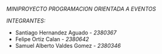 *MINIPROYECTO PROGRAMACION ORIENTADA A EVENTOS* 

*INTEGRANTES:*

 - Santiago Hernandez Aguado - *2380367*
 - Felipe Ortiz Calan - *2380642*
 - Samuel Alberto Valdes Gomez  - *2380346*
